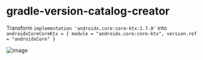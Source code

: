 # gradle-version-catalog-creator
Transform `implementation 'androidx.core:core-ktx:1.7.0'` into `androidxCoreCoreKtx = { module = "androidx.core:core-ktx", version.ref = "androidxCore" }`

![image](https://user-images.githubusercontent.com/1386930/173188877-2b4c7d2f-b0a3-40f9-a483-a2c31419ae6b.png)
